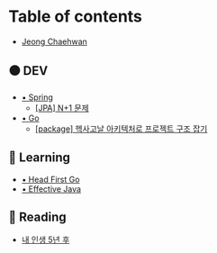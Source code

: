 # Table of contents

* [Jeong Chaehwan](README.md)

## ⚫ DEV

* [▪ Spring](dev/spring/README.md)
  * [\[JPA\] N+1 문제](dev/spring/jpa-n+1.md)
* [▪ Go](dev/golang/README.md)
  * [\[package\] 헥사고날 아키텍처로 프로젝트 구조 잡기](dev/golang/package.md)

## 🔘 Learning

* [▪ Head First Go](learning/head-first-go.md)
* [▪ Effective Java](learning/effective-java.md)

## 🔳 Reading

* [내 인생 5년 후](reading/5.md)
